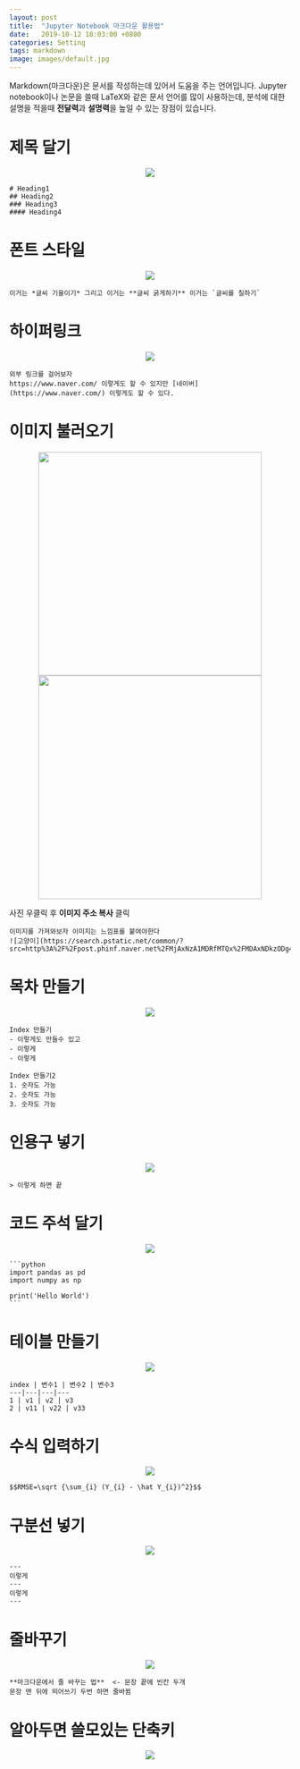 ```yaml
---
layout: post
title:  "Jupyter Notebook 마크다운 활용법"
date:   2019-10-12 18:03:00 +0800
categories: Setting
tags: markdown
image: images/default.jpg
---
```


Markdown(마크다운)은 문서를 작성하는데 있어서 도움을 주는 언어입니다. Jupyter notebook이나 논문을 쓸때 LaTeX와 같은 문서 언어를 많이 사용하는데, 분석에 대한 설명을 적을때 **전달력**과 **설명력**을 높일 수 있는 장점이 있습니다.

# 제목 달기

<p align="center">
    <img src='https://drive.google.com/uc?export=view&id=1xsrZ2-ZPG6yLw9r6z0kJrl8BFMuZb0Sk'/>
</p>

    # Heading1
    ## Heading2
    ### Heading3
    #### Heading4

# 폰트 스타일

<p align="center">
    <img src='https://drive.google.com/uc?export=view&id=1vzSdjPgzn7KklydDIyGRI7Z7-dPhJRHc'/>
</p>

    이거는 *글씨 기울이기* 그리고 이거는 **글씨 굵게하기** 이거는 `글씨를 칠하기`

# 하이퍼링크

<p align="center">
    <img src='https://drive.google.com/uc?export=view&id=14uaHB-jerSv3Ft4aSIbp7dRLNT2QNBKf'/>
</p>

    외부 링크를 걸어보자
    https://www.naver.com/ 이렇게도 할 수 있지만 [네이버](https://www.naver.com/) 이렇게도 할 수 있다.

# 이미지 불러오기

<p align="center">
    <img src='https://drive.google.com/uc?export=view&id=1jOvXiLgNXW4pqKV-Je1lPfWdFevU_BnY' width='400'/>
    <img src='https://drive.google.com/uc?export=view&id=1GGcLtgz7ukWEknhdX-YpZqvPMDJ0YfxS' width='400'/>
</p>

사진 우클릭 후 **이미지 주소 복사** 클릭

    이미지를 가져와보자 이미지는 느낌표를 붙여야한다 
    ![고양이](https://search.pstatic.net/common/?src=http%3A%2F%2Fpost.phinf.naver.net%2FMjAxNzA1MDRfMTQx%2FMDAxNDkzODg4ODcxNjgz.z4btPaGstH2fWnZblzKcy6GLtInIxpA7aX5XiflRgFMg.vZFPH2D1ewspOkjwpkA6w8M0Nvj7jJTUmJtsqGPJd3gg.PNG%2FIEJdx4U8WBQ4EDweMldQelV8mFm0.jpg&type=b400)

# 목차 만들기

<p align="center">
    <img src='https://drive.google.com/uc?export=view&id=1GIMM_7asSM5YzOHyrfwMZbC-XafUJTqT'/>
</p>

    Index 만들기
    - 이렇게도 만들수 있고
    - 이렇게
    - 이렇게
    
    Index 만들기2
    1. 숫자도 가능
    2. 숫자도 가능
    3. 숫자도 가능

# 인용구 넣기

<p align="center">
    <img src='https://drive.google.com/uc?export=view&id=1OKd0mUBcyAXXF8Te_StuWEXwFp9fYdvT'/>
</p>

    > 이렇게 하면 끝

# 코드 주석 달기

<p align="center">
    <img src='https://drive.google.com/uc?export=view&id=1roiO3HDUTrkaXDRyezCf0YQ09-rAOE4X'/>
</p>

    ```python
    import pandas as pd
    import numpy as np 
    
    print('Hello World')
    ```

# 테이블 만들기

<p align="center">
    <img src='https://drive.google.com/uc?export=view&id=1OuAds3FnCQzwmDVDnPBgMAFRJvtVyu56'/>
</p>

    index | 변수1 | 변수2 | 변수3
    ---|---|---|---
    1 | v1 | v2 | v3
    2 | v11 | v22 | v33

# 수식 입력하기

<p align="center">
    <img src='https://drive.google.com/uc?export=view&id=1z9qGoTGgRTqc9_XvPE2xTMKMDxIE_-k1'/>
</p>

    $$RMSE=\sqrt {\sum_{i} (Y_{i} - \hat Y_{i})^2}$$

# 구분선 넣기

<p align="center">
    <img src='https://drive.google.com/uc?export=view&id=1MSUc7nsOykNo6IyzPSTTEoFYV7GW57qB'/>
</p>

    ---
    이렇게
    ---
    이렇게
    ---

# 줄바꾸기

<p align="center">
    <img src='https://drive.google.com/uc?export=view&id=1Ggr16RVvT-fEGfhIU06Bx0yK9KurxVhp'/>
</p>

    **마크다운에서 줄 바꾸는 법**  <- 문장 끝에 빈칸 두개
    문장 맨 뒤에 띄어쓰기 두번 하면 줄바뀜


# 알아두면 쓸모있는 단축키

<p align="center">
    <img src='https://drive.google.com/uc?export=view&id=1cJTwJvTKCPUtx76dfeWHilScTUec3Jbz'/>
</p>